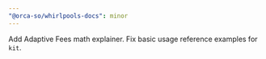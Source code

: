 ```yaml
---
"@orca-so/whirlpools-docs": minor
---
```


Add Adaptive Fees math explainer. Fix basic usage reference examples for `kit`.
